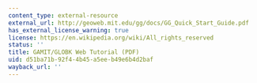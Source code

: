 ```yaml
---
content_type: external-resource
external_url: http://geoweb.mit.edu/gg/docs/GG_Quick_Start_Guide.pdf
has_external_license_warning: true
license: https://en.wikipedia.org/wiki/All_rights_reserved
status: ''
title: GAMIT/GLOBK Web Tutorial (PDF)
uid: d51ba71b-92f4-4b45-a5ee-b49e6b4d2baf
wayback_url: ''
---
```


